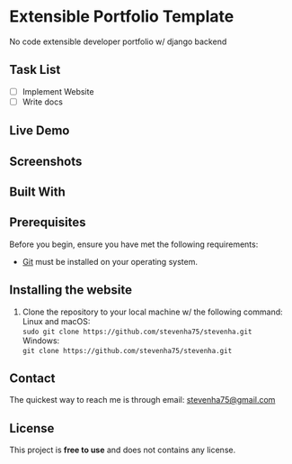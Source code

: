 # Extensible Portfolio Template
 No code extensible developer portfolio w/ django backend 

## Task List
- [ ] Implement Website
- [ ] Write docs

## Live Demo

## Screenshots

## Built With

## Prerequisites
Before you begin, ensure you have met the following requirements:
  - [Git](https://git-scm.com/downloads) must be installed on your operating system.

## Installing the website
1. Clone the repository to your local machine w/ the following command:\
Linux and macOS:\
```sudo git clone https://github.com/stevenha75/stevenha.git```\
Windows:\
```git clone https://github.com/stevenha75/stevenha.git```

## Contact
The quickest way to reach me is through email: stevenha75@gmail.com

## License
This project is **free to use** and does not contains any license.




